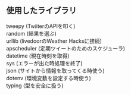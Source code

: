 ## 使用したライブラリ  
tweepy (TwiiterのAPIを叩く)  
random (結果を選ぶ)  
urllib (livedoorのWeather Hacksに接続)  
apscheduler (定期ツイートのためのスケジューラ)  
datetime (現在時刻を取得)  
sys (エラーが出た時処理を終了)  
json (サイトから情報を取ってくる時使う)  
dotenv (環境変数を設定する時使う)  
typing (型を安全に扱う)  

